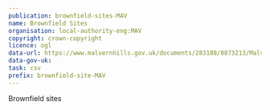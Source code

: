 ```yaml
---
publication: brownfield-sites-MAV
name: Brownfield Sites
organisation: local-authority-eng:MAV
copyright: crown-copyright
licence: ogl
data-url: https://www.malvernhills.gov.uk/documents/283188/8873213/MalvernHillsBrownfieldLandRegister2017_csv.csv/cf458998-a008-58a4-4dfd-33e1f451e5f4
data-gov-uk: 
task: csv
prefix: brownfield-site-MAV
---
```


Brownfield sites

